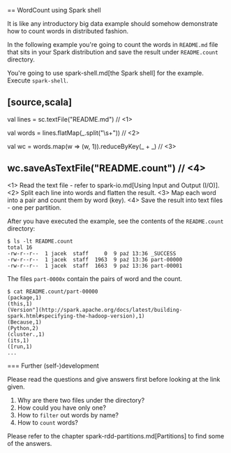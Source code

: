 == WordCount using Spark shell

It is like any introductory big data example should somehow demonstrate how to count words in distributed fashion.

In the following example you're going to count the words in `README.md` file that sits in your Spark distribution and save the result under `README.count` directory.

You're going to use spark-shell.md[the Spark shell] for the example. Execute `spark-shell`.

[source,scala]
----
val lines = sc.textFile("README.md")               // <1>

val words = lines.flatMap(_.split("\\s+"))         // <2>

val wc = words.map(w => (w, 1)).reduceByKey(_ + _) // <3>

wc.saveAsTextFile("README.count")                  // <4>
----
<1> Read the text file - refer to spark-io.md[Using Input and Output (I/O)].
<2> Split each line into words and flatten the result.
<3> Map each word into a pair and count them by word (key).
<4> Save the result into text files - one per partition.

After you have executed the example, see the contents of the `README.count` directory:

```
$ ls -lt README.count
total 16
-rw-r--r--  1 jacek  staff     0  9 paź 13:36 _SUCCESS
-rw-r--r--  1 jacek  staff  1963  9 paź 13:36 part-00000
-rw-r--r--  1 jacek  staff  1663  9 paź 13:36 part-00001
```

The files `part-0000x` contain the pairs of word and the count.

```
$ cat README.count/part-00000
(package,1)
(this,1)
(Version"](http://spark.apache.org/docs/latest/building-spark.html#specifying-the-hadoop-version),1)
(Because,1)
(Python,2)
(cluster.,1)
(its,1)
([run,1)
...
```

=== Further (self-)development

Please read the questions and give answers first before looking at the link given.

1. Why are there two files under the directory?
2. How could you have only one?
3. How to `filter` out words by name?
4. How to `count` words?

Please refer to the chapter spark-rdd-partitions.md[Partitions] to find some of the answers.
